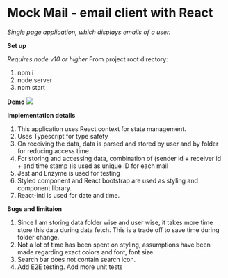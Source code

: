 # Mock Mail - email client with React #

_Single page application, which displays emails of a user._

**Set up**

_Requires node v10 or higher_
From project root directory:
1. npm i
2. node server 
3. npm start

**Demo**
![](http://g.recordit.co/eM709tcLYl.gif)

**Implementation details**

1. This application uses React context for state management.
2. Uses Typescript for type safety
3. On receiving the data, data is parsed and stored by user and by folder for reducing access time.
4. For storing and accessing data, combination of (sender id + receiver id + and time stamp )is used as unique ID for each mail
5. Jest and Enzyme is used for testing
6. Styled component and React bootstrap are used as styling and component library.
7. React-intl is used for date and time.

**Bugs and limitaion**

1. Since I am storing data folder wise and user wise, it takes more time store this data during data fetch. This is a trade off to save time during folder change.
2. Not a lot of time has been spent on styling, assumptions have been made regarding exact colors and font, font size. 
3. Search bar does not contain search icon. 
4. Add E2E testing. Add more unit tests


